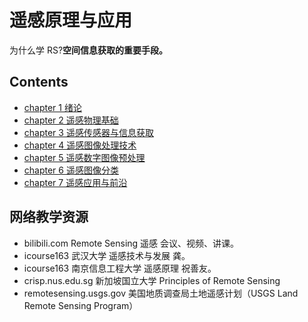 # 遥感原理与应用

为什么学 RS?**空间信息获取的重要手段。**

## Contents
- [chapter 1 绪论](chapter-1.md)
- [chapter 2 遥感物理基础](chapter-2.md)
- [chapter 3 遥感传感器与信息获取](chapter-3.md)
- [chapter 4 遥感图像处理技术](chapter-4.md)
- [chapter 5 遥感数字图像预处理](chapter-5.md)
- [chapter 6 遥感图像分类](chapter-6.md)
- [chapter 7 遥感应用与前沿](chapter-7.md)


## 网络教学资源
- bilibili.com Remote Sensing 遥感 会议、视频、讲课。
- icourse163 武汉大学 遥感技术与发展 龚。
- icourse163 南京信息工程大学 遥感原理 祝善友。
- crisp.nus.edu.sg 新加坡国立大学 Principles of Remote Sensing 
- remotesensing.usgs.gov 美国地质调查局土地遥感计划（USGS Land Remote Sensing Program）



